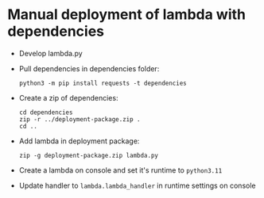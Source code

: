 # Manual deployment of lambda with dependencies
- Develop lambda.py
- Pull dependencies in dependencies folder: 
  ```
  python3 -m pip install requests -t dependencies
  ```
  
- Create a zip of dependencies: 
  ```
  cd dependencies
  zip -r ../deployment-package.zip .
  cd ..
  ```
  
- Add lambda in deployment package: 
  ```
  zip -g deployment-package.zip lambda.py
  ```
  
- Create a lambda on console and set it's runtime to ```python3.11```
- Update handler to ```lambda.lambda_handler``` in runtime settings on console